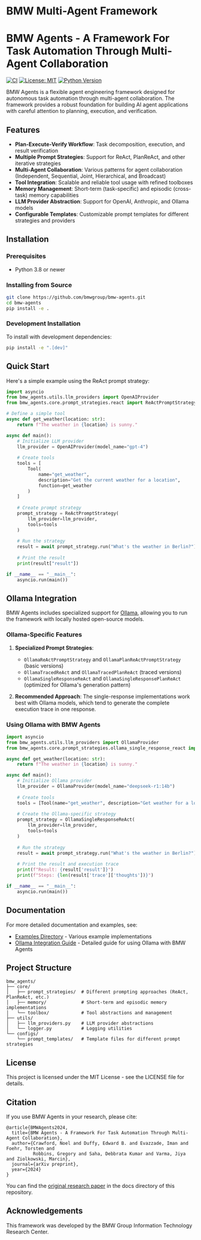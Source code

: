 # BMW Multi-Agent Framework
# BMW Agents - A Framework For Task Automation Through Multi-Agent Collaboration

[![CI](https://github.com/bmwgroup/bmw-agents/actions/workflows/ci.yml/badge.svg)](https://github.com/bmwgroup/bmw-agents/actions/workflows/ci.yml)
[![License: MIT](https://img.shields.io/badge/License-MIT-yellow.svg)](https://opensource.org/licenses/MIT)
[![Python Version](https://img.shields.io/badge/python-3.8%2B-blue)](https://www.python.org/downloads/)

BMW Agents is a flexible agent engineering framework designed for autonomous task automation through multi-agent collaboration. The framework provides a robust foundation for building AI agent applications with careful attention to planning, execution, and verification.

## Features

- **Plan-Execute-Verify Workflow**: Task decomposition, execution, and result verification
- **Multiple Prompt Strategies**: Support for ReAct, PlanReAct, and other iterative strategies
- **Multi-Agent Collaboration**: Various patterns for agent collaboration (Independent, Sequential, Joint, Hierarchical, and Broadcast)
- **Tool Integration**: Scalable and reliable tool usage with refined toolboxes
- **Memory Management**: Short-term (task-specific) and episodic (cross-task) memory capabilities
- **LLM Provider Abstraction**: Support for OpenAI, Anthropic, and Ollama models
- **Configurable Templates**: Customizable prompt templates for different strategies and providers

## Installation

### Prerequisites

- Python 3.8 or newer

### Installing from Source

```bash
git clone https://github.com/bmwgroup/bmw-agents.git
cd bmw-agents
pip install -e .
```

### Development Installation

To install with development dependencies:

```bash
pip install -e ".[dev]"
```

## Quick Start

Here's a simple example using the ReAct prompt strategy:

```python
import asyncio
from bmw_agents.utils.llm_providers import OpenAIProvider
from bmw_agents.core.prompt_strategies.react import ReActPromptStrategy, Tool

# Define a simple tool
async def get_weather(location: str):
    return f"The weather in {location} is sunny."

async def main():
    # Initialize LLM provider
    llm_provider = OpenAIProvider(model_name="gpt-4")
    
    # Create tools
    tools = [
        Tool(
            name="get_weather",
            description="Get the current weather for a location",
            function=get_weather
        )
    ]
    
    # Create prompt strategy
    prompt_strategy = ReActPromptStrategy(
        llm_provider=llm_provider,
        tools=tools
    )
    
    # Run the strategy
    result = await prompt_strategy.run("What's the weather in Berlin?")
    
    # Print the result
    print(result["result"])

if __name__ == "__main__":
    asyncio.run(main())
```

## Ollama Integration

BMW Agents includes specialized support for [Ollama](https://ollama.ai), allowing you to run the framework with locally hosted open-source models.

### Ollama-Specific Features

1. **Specialized Prompt Strategies**:
   - `OllamaReActPromptStrategy` and `OllamaPlanReActPromptStrategy` (basic versions)
   - `OllamaTracedReAct` and `OllamaTracedPlanReAct` (traced versions)
   - `OllamaSingleResponseReAct` and `OllamaSingleResponsePlanReAct` (optimized for Ollama's generation pattern)

2. **Recommended Approach**: The single-response implementations work best with Ollama models, which tend to generate the complete execution trace in one response.

### Using Ollama with BMW Agents

```python
import asyncio
from bmw_agents.utils.llm_providers import OllamaProvider
from bmw_agents.core.prompt_strategies.ollama_single_response_react import OllamaSingleResponseReAct

async def get_weather(location: str):
    return f"The weather in {location} is sunny."

async def main():
    # Initialize Ollama provider
    llm_provider = OllamaProvider(model_name="deepseek-r1:14b")
    
    # Create tools
    tools = [Tool(name="get_weather", description="Get weather for a location", function=get_weather)]
    
    # Create the Ollama-specific strategy
    prompt_strategy = OllamaSingleResponseReAct(
        llm_provider=llm_provider,
        tools=tools
    )
    
    # Run the strategy
    result = await prompt_strategy.run("What's the weather in Berlin?")
    
    # Print the result and execution trace
    print(f"Result: {result['result']}")
    print(f"Steps: {len(result['trace']['thoughts'])}")

if __name__ == "__main__":
    asyncio.run(main())
```

## Documentation

For more detailed documentation and examples, see:

- [Examples Directory](examples/README.md) - Various example implementations
- [Ollama Integration Guide](examples/OLLAMA_INTEGRATION.md) - Detailed guide for using Ollama with BMW Agents

## Project Structure

```
bmw_agents/
├── core/
│   ├── prompt_strategies/  # Different prompting approaches (ReAct, PlanReAct, etc.)
│   ├── memory/             # Short-term and episodic memory implementations
│   └── toolbox/            # Tool abstractions and management
├── utils/
│   ├── llm_providers.py    # LLM provider abstractions
│   └── logger.py           # Logging utilities
└── configs/
    └── prompt_templates/   # Template files for different prompt strategies
```

## License

This project is licensed under the MIT License - see the LICENSE file for details.

## Citation

If you use BMW Agents in your research, please cite:

```
@article{BMWAgents2024,
  title={BMW Agents - A Framework For Task Automation Through Multi-Agent Collaboration},
  author={Crawford, Noel and Duffy, Edward B. and Evazzade, Iman and Foehr, Torsten and 
          Robbins, Gregory and Saha, Debbrata Kumar and Varma, Jiya and Ziolkowski, Marcin},
  journal={arXiv preprint},
  year={2024}
}
```

You can find the [original research paper](docs/BMW%20Agents%20-%20A%20Framework%20For%20Task%20Automation%20Through%20Multi-Agent%20Collaboration.pdf) in the docs directory of this repository.

## Acknowledgements

This framework was developed by the BMW Group Information Technology Research Center.